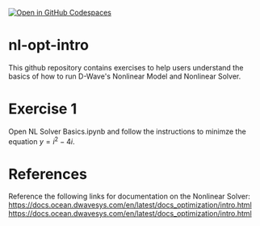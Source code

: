 [![Open in GitHub Codespaces](
  https://img.shields.io/badge/Open%20in%20GitHub%20Codespaces-333?logo=github)](
  https://codespaces.new/dwave-training/nl-opt-intro?quickstart=1)

# nl-opt-intro
This github repository contains exercises to help users understand the basics of how to run D-Wave's Nonlinear Model and Nonlinear Solver.

# Exercise 1
Open NL Solver Basics.ipynb and follow the instructions to minimze the equation $y = i^2 - 4i$.

# References
Reference the following links for documentation on the Nonlinear Solver:
https://docs.ocean.dwavesys.com/en/latest/docs_optimization/intro.html
https://docs.ocean.dwavesys.com/en/latest/docs_optimization/intro.html
